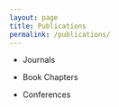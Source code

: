 ```yaml
---
layout: page
title: Publications
permalink: /publications/
---
```


* Journals

* Book Chapters

* Conferences
